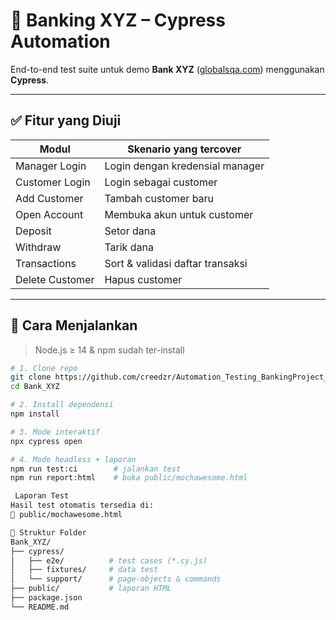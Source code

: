 # 🏦 Banking XYZ – Cypress Automation  

End-to-end test suite untuk demo **Bank XYZ** ([globalsqa.com](https://www.globalsqa.com/angularJs-protractor/BankingProject/#/login)) menggunakan **Cypress**.

---

## ✅ Fitur yang Diuji  
| Modul             | Skenario yang tercover |
|-------------------|------------------------|
| Manager Login     | Login dengan kredensial manager |
| Customer Login    | Login sebagai customer |
| Add Customer      | Tambah customer baru |
| Open Account      | Membuka akun untuk customer |
| Deposit           | Setor dana |
| Withdraw          | Tarik dana |
| Transactions      | Sort & validasi daftar transaksi |
| Delete Customer   | Hapus customer |

---

## 🚀 Cara Menjalankan  
> Node.js ≥ 14 & npm sudah ter-install  

```bash
# 1. Clone repo
git clone https://github.com/creedzr/Automation_Testing_BankingProject_globalsqa.com.git
cd Bank_XYZ

# 2. Install dependensi
npm install

# 3. Mode interaktif
npx cypress open

# 4. Mode headless + laporan
npm run test:ci        # jalankan test
npm run report:html    # buka public/mochawesome.html

 Laporan Test
Hasil test otomatis tersedia di:
🔗 public/mochawesome.html

📁 Struktur Folder
Bank_XYZ/
├── cypress/
│   ├── e2e/          # test cases (*.cy.js)
│   ├── fixtures/     # data test
│   └── support/      # page-objects & commands
├── public/           # laporan HTML
├── package.json
└── README.md
